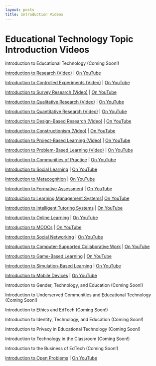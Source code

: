 ```yaml
---
layout: posts
title: Introduction Videos
---
```


# Educational Technology Topic Introduction Videos


Introduction to Educational Technology (Coming Soon!)

[Introduction to Research (Video)](https://www.udacity.com/course/viewer#%21/c-ud915/l-4803048998/m-4859999506) | [On YouTube](https://www.youtube.com/watch?v=znpIvw-dHO4)

[Introduction to Controlled Experiments (Video)](https://www.udacity.com/course/viewer#%21/c-ud915/l-4843148581/m-4900448570) | [On YouTube](https://www.youtube.com/watch?v=HL2cXBeqb6U)

[Introduction to Survey Research (Video)](https://www.udacity.com/course/viewer#%21/c-ud915/l-4838331938/m-4882348545) | [On YouTube](https://www.youtube.com/watch?v=H978qKz7H8c)

[Introduction to Qualitative Research (Video)](https://www.udacity.com/course/viewer#%21/c-ud915/l-4864598848/m-4856299717) | [On YouTube](https://www.youtube.com/watch?v=spIpkKYOtnA)

[Introduction to Quantitative Research (Video)](https://www.udacity.com/course/viewer#%21/c-ud915/l-4862768774/m-4867328848) | [On YouTube](https://www.youtube.com/watch?v=eYfCBozP99U)

[Introduction to Design-Based Research (Video)](https://www.udacity.com/course/viewer#%21/c-ud915/l-4857928993/m-4884868665) | [On YouTube](https://www.youtube.com/watch?v=QoID5_JZHFk)

[Introduction to Constructionism (Video)](https://www.udacity.com/course/viewer#%21/c-ud915/l-4797360880/m-4867528616) | [On YouTube](https://www.youtube.com/watch?v=-qsiqetMlCg)

[Introduction to Project-Based Learning (Video)](https://www.udacity.com/course/viewer#%21/c-ud915/l-4638907295/m-4797360894) | [On YouTube](https://www.youtube.com/watch?v=2tKqSaopvt4)

[Introduction to Problem-Based Learning (Video)](https://www.udacity.com/course/viewer#%21/c-ud915/l-4643048935/m-4806248713) | [On YouTube](https://www.youtube.com/watch?v=b4o_lCg7JOA)

[Introduction to Communities of Practice](https://www.udacity.com/course/viewer#%21/c-ud915/l-4797360889/m-4832328586) | [On YouTube](https://www.youtube.com/watch?v=9hinEQktxKM)

[Introduction to Social Learning](https://www.udacity.com/course/viewer#%21/c-ud915/l-4797360890/m-4806718561) | [On YouTube](https://www.youtube.com/watch?v=KpX8CQxRLIU)

[Introduction to Metacognition](https://www.udacity.com/course/viewer#%21/c-ud915/l-4797360879/m-4814998559) | [On YouTube](https://www.youtube.com/watch?v=61BoWH45dWk)

[Introduction to Formative Assessment](https://www.udacity.com/course/viewer#%21/c-ud915/l-4797360881/m-4808868782) | [On YouTube](https://www.youtube.com/watch?v=TL293hWKZHU)

[Introduction to Learning Management Systems](https://www.udacity.com/course/viewer#%21/c-ud915/l-4855129496/m-4856099488)| [On YouTube](https://www.youtube.com/watch?v=wdBEU2HzQfY)

[Introduction to Intelligent Tutoring Systems](https://www.udacity.com/course/viewer#%21/c-ud915/l-4855129497/m-4860999835) | [On YouTube](https://www.youtube.com/watch?v=JKFujZMfObo)

[Introduction to Online Learning](https://www.udacity.com/course/viewer#%21/c-ud915/l-4797360886/m-4801211330) | [On YouTube](https://www.youtube.com/watch?v=kjlAfs5RQXI)

[Introduction to MOOCs](https://www.udacity.com/course/viewer#%21/c-ud915/l-4797360887/m-4841488555) | [On YouTube](https://www.youtube.com/watch?v=Apmks_6b584)

[Introduction to Social Networking](https://www.udacity.com/course/viewer#%21/c-ud915/l-4797360888/m-4801831724) | [On YouTube](https://www.youtube.com/watch?v=rDqqcXNsiUI)

[Introduction to Computer-Supported Collaborative Work](https://www.udacity.com/course/viewer#%21/c-ud915/l-4797360882/m-4835488572) | [On YouTube](https://www.youtube.com/watch?v=zxEhhgS6ZNc)

[Introduction to Game-Based Learning](https://www.udacity.com/course/viewer#%21/c-ud915/l-4797360883/m-4838088631) | [On YouTube](https://www.youtube.com/watch?v=YByBeOM59z8)

[Introduction to Simulation-Based Learning](https://www.udacity.com/course/viewer#%21/c-ud915/l-4797360884/m-4825788589) | [On YouTube](https://www.youtube.com/watch?v=dFuOZwvzxow)

[Introduction to Mobile Devices](https://www.udacity.com/course/viewer#%21/c-ud915/l-4797360885/m-4856158604) | [On YouTube](https://www.youtube.com/watch?v=66-Pq2o1ze4)

Introduction to Gender, Technology, and Education (Coming Soon!)

Introduction to Underserved Communities and Educational Technology (Coming Soon!)

Introduction to Ethics and EdTech (Coming Soon!)

Introduction to Identity, Technology, and Education (Coming Soon!)

Introduction to Privacy in Educational Technology (Coming Soon!)

Introduction to Technology in the Classroom (Coming Soon!)

Introduction to the Business of EdTech (Coming Soon!)

[Introduction to Open Problems](https://www.udacity.com/course/viewer#%21/c-ud915/l-4855129498/m-4878428579) | [On YouTube](https://www.youtube.com/watch?v=Ysn4aHuwGuo)

